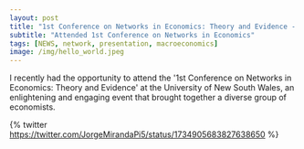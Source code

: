 ```yaml
---
layout: post
title: "1st Conference on Networks in Economics: Theory and Evidence - University of New South Wales"
subtitle: "Attended 1st Conference on Networks in Economics"
tags: [NEWS, network, presentation, macroeconomics]
image: /img/hello_world.jpeg
---
```


I recently had the opportunity to attend the '1st Conference on Networks in Economics: Theory and Evidence' at the University of New South Wales, an enlightening and engaging event that brought together a diverse group of economists. 

{% twitter https://twitter.com/JorgeMirandaPi5/status/1734905683827638650 %}

